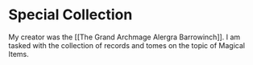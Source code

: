 # Special Collection
My creator was the [[The Grand Archmage Alergra Barrowinch]]. I am tasked with the collection of records and tomes on the topic of Magical Items.